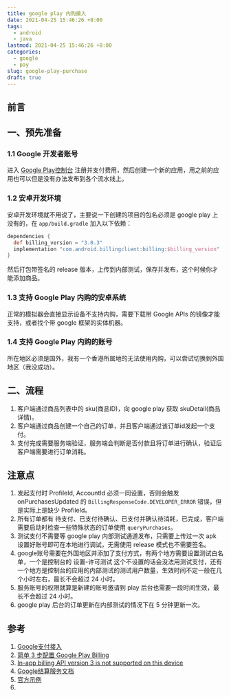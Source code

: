 ```yaml
---
title: google play 内购接入
date: 2021-04-25 15:46:26 +8:00
tags:
  - android
  - java
lastmod: 2021-04-25 15:46:26 +8:00
categories:
  - google
  - pay
slug: google-play-purchase
draft: true
---
```


## 前言

## 一、预先准备

### 1.1 Google 开发者账号

进入 [Google Play控制台](https://play.google.com/console) 注册并支付费用，然后创建一个新的应用，用之前的应用也可以但是没有办法发布到各个流水线上。

### 1.2 安卓开发环境

安卓开发环境就不用说了，主要说一下创建的项目的包名必须是 google play 上没有的，在 `app/build.gradle` 加入以下依赖：

``` gradle
dependencies {
  def billing_version = "3.0.3"
  implementation "com.android.billingclient:billing:$billing_version"
}
```

然后打包带签名的 release 版本，上传到内部测试，保存并发布，这个时候你才能添加商品。


### 1.3 支持 Google Play 内购的安卓系统

正常的模拟器会直接显示设备不支持内购，需要下载带 Google APIs 的镜像才能支持，或者找个带 google 框架的实体机器。
### 1.4 支持 Google Play 内购的账号

所在地区必须是国外，我有一个香港所属地的无法使用内购，可以尝试切换到外国地区（我没成功）。


## 二、流程

1. 客户端通过商品列表中的 sku(商品ID)，向 google play 获取 skuDetail(商品详情)。
2. 客户端通过商品创建一个自己的订单，并且客户端通过该订单id发起一个支付。
3. 支付完成需要服务端验证，服务端会判断是否付款且将订单进行确认，验证后客户端需要进行订单消耗。


## 注意点

1. 发起支付时 ProfileId, AccountId 必须一同设置，否则会触发 onPurchasesUpdated 的 `BillingResponseCode.DEVELOPER_ERROR` 错误，但是实际上是缺少 ProfileId。
2. 所有订单都有 待支付、已支付待确认、已支付并确认待消耗，已完成，客户端需要启动时检查一些特殊状态的订单使用 `queryPurchases`。
3. 测试支付不需要等 google play 内部测试通道发布，只需要上传过一次 apk 设置好账号即可在本地进行调试，无需使用 release 模式也不需要签名。
4. google账号需要在外国地区并添加了支付方式，有两个地方需要设置测试白名单，一个是控制台的 设置-许可测试 这个不设置的话会没法用测试支付，还有一个地方是控制台的应用的内部测试的测试用户数量，生效时间不定一般在几个小时左右，最长不会超过 24 小时。
5. 服务账号的权限就算是新建的账号邀请到 play 后台也需要一段时间生效，最长不会超过 24 小时。
6. google play 后台的订单更新在内部测试的情况下在 5 分钟更新一次。


## 参考

1. [Google支付接入](https://www.cnblogs.com/alphagl/p/6013625.html)
2. [简单 3 步配置 Google Play Billing](https://mp.weixin.qq.com/s/QQg4ttdnn6XLrOBZIDsEQA)
3. [In-app billing API version 3 is not supported on this device](https://blog.csdn.net/u013762572/article/details/108478969)
2. [Google结算服务文档](https://developer.android.com/google/play/billing)
3. [官方示例](https://github.com/android/play-billing-samples)
4. [](https://stackoverflow.com/questions/43536904/google-play-developer-api-the-current-user-has-insufficient-permissions-to-pe)
